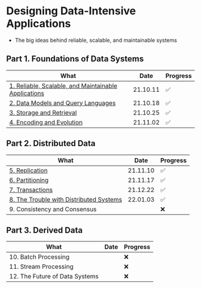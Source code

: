 # Designing Data-Intensive Applications

- The big ideas behind reliable, scalable, and maintainable systems

## Part 1. Foundations of Data Systems

|What|Date|Progress|
|-----|----|---|
|[1. Reliable, Scalable, and Maintainable Applications](part1_foundations_of_data_systems/01_reliable_scalable_and_maintainable_applications.md)|21.10.11|:white_check_mark:|
|[2. Data Models and Query Languages](part1_foundations_of_data_systems/02_data_models_and_query_languages.md)|21.10.18|:white_check_mark:|
|[3. Storage and Retrieval](part1_foundations_of_data_systems/03_storage_and_retrieval.md)| 21.10.25 |:white_check_mark:|
|[4. Encoding and Evolution](part1_foundations_of_data_systems/04_encoding_and_evolution.md)| 21.11.02 |:white_check_mark:|

## Part 2. Distributed Data

|What|Date|Progress|
|-----|----|---|
|[5. Replication](part2_distributed_data/05_replication.md)| 21.11.10 |:white_check_mark:|
|[6. Partitioning](part2_distributed_data/06_partitioning.md)| 21.11.17 |:white_check_mark:|
|[7. Transactions](part2_distributed_data/07_transactions.md)| 21.12.22 |:white_check_mark:|
|[8. The Trouble with Distributed Systems](part2_distributed_data/08_the_trouble_with_distributed_systems.md)| 22.01.03 |:white_check_mark:|
|9. Consistency and Consensus| |:x:|

## Part 3. Derived Data

|What|Date|Progress|
|-----|----|---|
|10. Batch Processing| |:x:|
|11. Stream Processing| |:x:|
|12. The Future of Data Systems| |:x:|
